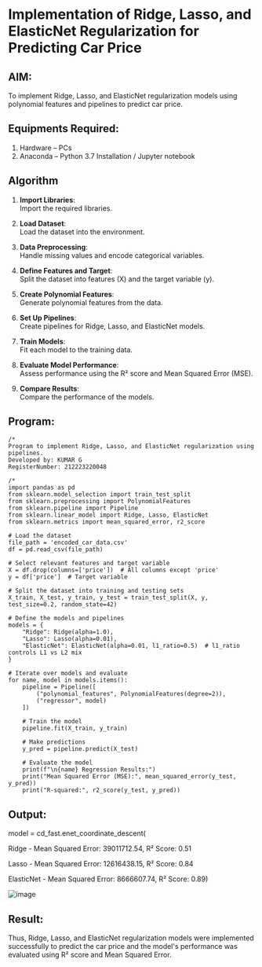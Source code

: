 
# Implementation of Ridge, Lasso, and ElasticNet Regularization for Predicting Car Price

## AIM:
To implement Ridge, Lasso, and ElasticNet regularization models using polynomial features and pipelines to predict car price.

## Equipments Required:
1. Hardware – PCs
2. Anaconda – Python 3.7 Installation / Jupyter notebook

## Algorithm
1. **Import Libraries**:  
   Import the required libraries.

2. **Load Dataset**:  
   Load the dataset into the environment.

3. **Data Preprocessing**:  
   Handle missing values and encode categorical variables.

4. **Define Features and Target**:  
   Split the dataset into features (X) and the target variable (y).

5. **Create Polynomial Features**:  
   Generate polynomial features from the data.

6. **Set Up Pipelines**:  
   Create pipelines for Ridge, Lasso, and ElasticNet models.

7. **Train Models**:  
   Fit each model to the training data.

8. **Evaluate Model Performance**:  
   Assess performance using the R² score and Mean Squared Error (MSE).

9. **Compare Results**:  
   Compare the performance of the models.

## Program:
```
/*
Program to implement Ridge, Lasso, and ElasticNet regularization using pipelines.
Developed by: KUMAR G
RegisterNumber: 212223220048

/*
import pandas as pd
from sklearn.model_selection import train_test_split
from sklearn.preprocessing import PolynomialFeatures
from sklearn.pipeline import Pipeline
from sklearn.linear_model import Ridge, Lasso, ElasticNet
from sklearn.metrics import mean_squared_error, r2_score

# Load the dataset
file_path = 'encoded_car_data.csv'
df = pd.read_csv(file_path)

# Select relevant features and target variable
X = df.drop(columns=['price'])  # All columns except 'price'
y = df['price']  # Target variable

# Split the dataset into training and testing sets
X_train, X_test, y_train, y_test = train_test_split(X, y, test_size=0.2, random_state=42)

# Define the models and pipelines
models = {
    "Ridge": Ridge(alpha=1.0),
    "Lasso": Lasso(alpha=0.01),
    "ElasticNet": ElasticNet(alpha=0.01, l1_ratio=0.5)  # l1_ratio controls L1 vs L2 mix
}

# Iterate over models and evaluate
for name, model in models.items():
    pipeline = Pipeline([
        ("polynomial_features", PolynomialFeatures(degree=2)),
        ("regressor", model)
    ])
    
    # Train the model
    pipeline.fit(X_train, y_train)
    
    # Make predictions
    y_pred = pipeline.predict(X_test)
    
    # Evaluate the model
    print(f"\n{name} Regression Results:")
    print("Mean Squared Error (MSE):", mean_squared_error(y_test, y_pred))
    print("R-squared:", r2_score(y_test, y_pred))
```

## Output:

model = cd_fast.enet_coordinate_descent(

Ridge - Mean Squared Error: 39011712.54, R² Score: 0.51

Lasso - Mean Squared Error: 12616438.15, R² Score: 0.84

ElasticNet - Mean Squared Error: 8666607.74, R² Score: 0.89)

![image](https://github.com/user-attachments/assets/ffd5f5ce-1844-4958-9fe0-1a5a761bf836)


## Result:
Thus, Ridge, Lasso, and ElasticNet regularization models were implemented successfully to predict the car price and the model's performance was evaluated using R² score and Mean Squared Error.

